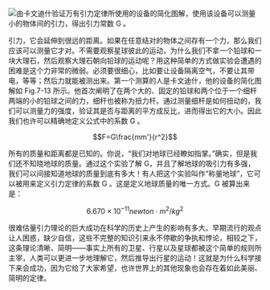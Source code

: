 ![由卡文迪什验证万有引力定律所使用的设备的简化图解，使用该设备可以测量小的物体间的引力，得出引力常数 G 。](/assets/volume-1/fig-7-13.png)

引力，它会延伸到很远的距离。如果在任意结对的物体之间存有一个力，那么我们应该可以测量它才对。不需要观察星球彼此的运动，为什么我们不拿一个铅球和一块大理石，然后观察大理石朝向铅球的运动呢？用这种简单的方式做实验会遭遇的困难是这个力非常的微弱。必须要很细心，比如要让设备隔离空气，不要让其带电，等等；然后力就能被测出来。第一个测算的人是卡文迪什，他的设备的简化图解如 Fig.7-13 所示。他首次阐明了在两个大的、固定的铅球和两个位于一个细杆两端的小的铅球之间的力，细杆也被称为扭力杆。通过测量细杆是如何扭动的，我们可以测量力的强度，验证其是否与距离的平方成反比，进而得出它的大小。因此我们也许可以精确地定义公式中的系数 G 。

$$F=G\frac{mm'}{r^2}$$

所有的质量和距离都是已知的。你说，“我们对地球已经瞭如指掌。”确实，但是我们还不知晓地球的质量。通过这个实验了解 G，并且了解地球的吸引力有多强，我们可以间接知道地球的质量到底有多大！有人把这个实验叫作“称量地球”，它可以被用来定义引力定律的系数 G 。这是定义地球质量的唯一方式。G 被算出来是：

$$6.670\times{10^{-11}newton\cdot{m^2}/kg^2}$$

很难估量引力理论的巨大成功在科学的历史上产生的影响有多大。早期流行的观点让人困惑，缺少自信，这些不完整的知识引来永不停歇的争执和悖论，相较之下，这条理论清晰、简明——事实上所有的卫星、行星以及星球都被这个简单的规则所主宰，人类可以更进一步地理解它，然后推导出行星的运动！这就是为什么科学接下来会成功，因为它给了大家希望，也许世界上的其他现象也会存在着如此美丽、简明的定律。